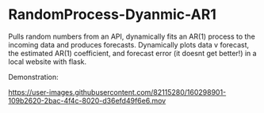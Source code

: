# RandomProcess-Dyanmic-AR1

Pulls random numbers from an API, dynamically fits an AR(1) process to the incoming data and produces forecasts. 
Dynamically plots data v forecast, the estimated AR(1) coefficient, and forecast error (it doesnt get better!) in a local website with flask.


Demonstration:

https://user-images.githubusercontent.com/82115280/160298901-109b2620-2bac-4f4c-8020-d36efd49f6e6.mov
